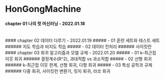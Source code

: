 # HonGongMachine

#### chapter 01 나의 첫 머신러닝 - 2022.01.18
<br>
#### chapter 02 데이터 다루기 - 2022.01.19
##### - 01 훈련 세트와 테스트 세트
###### 지도 학습과 비지도 학습
##### - 02 데이터 전처리
###### 사이킷런
<br>
#### chapter 03 회귀 알고리즘과 모델 규제 - 2022.01.20
##### - 01 k-최근접 이웃 회귀
###### 결정계수(R^2), 과대적합 vs 과소적합
##### - 02 선형 회귀
###### k-최근접 이웃 한계, 선형 회귀, 다항 회귀
##### - 03 특성 공학과 규제
###### 다중 회귀, 사이킷런 변환기, 릿지 회귀, 라쏘 회귀
